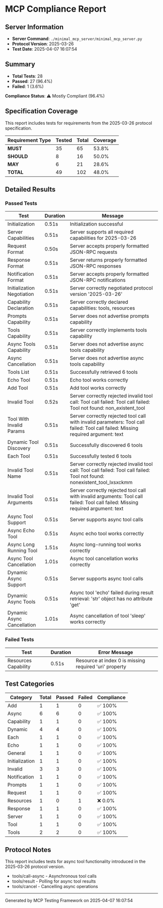 # MCP Compliance Report

## Server Information

- **Server Command**: `./minimal_mcp_server/minimal_mcp_server.py`
- **Protocol Version**: 2025-03-26
- **Test Date**: 2025-04-07 16:07:54

## Summary

- **Total Tests**: 28
- **Passed**: 27 (96.4%)
- **Failed**: 1 (3.6%)

**Compliance Status**: ⚠️ Mostly Compliant (96.4%)

## Specification Coverage

This report includes tests for requirements from the 2025-03-26 protocol specification.

| Requirement Type | Tested | Total | Coverage |
|-----------------|--------|-------|----------|
| **MUST** | 35 | 65 | 53.8% |
| **SHOULD** | 8 | 16 | 50.0% |
| **MAY** | 6 | 21 | 28.6% |
| **TOTAL** | 49 | 102 | 48.0% |

## Detailed Results

### Passed Tests

| Test | Duration | Message |
|------|----------|---------|
| Initialization | 0.51s | Initialization successful |
| Server Capabilities | 0.51s | Server supports all required capabilities for 2025-03-26 |
| Request Format | 0.50s | Server accepts properly formatted JSON-RPC requests |
| Response Format | 0.51s | Server returns properly formatted JSON-RPC responses |
| Notification Format | 0.51s | Server accepts properly formatted JSON-RPC notifications |
| Initialization Negotiation | 0.51s | Server correctly negotiated protocol version '2025-03-26' |
| Capability Declaration | 0.51s | Server correctly declared capabilities: tools, resources |
| Prompts Capability | 0.51s | Server does not advertise prompts capability |
| Tools Capability | 0.51s | Server correctly implements tools capability |
| Async Tools Capability | 0.51s | Server does not advertise async tools capability |
| Async Cancellation | 0.51s | Server does not advertise async tools capability |
| Tools List | 0.51s | Successfully retrieved 6 tools |
| Echo Tool | 0.51s | Echo tool works correctly |
| Add Tool | 0.51s | Add tool works correctly |
| Invalid Tool | 0.52s | Server correctly rejected invalid tool call: Tool call failed: Tool call failed: Tool not found: non_existent_tool |
| Tool With Invalid Params | 0.51s | Server correctly rejected tool call with invalid parameters: Tool call failed: Tool call failed: Missing required argument: text |
| Dynamic Tool Discovery | 0.51s | Successfully discovered 6 tools |
| Each Tool | 0.51s | Successfully tested 6 tools |
| Invalid Tool Name | 0.51s | Server correctly rejected invalid tool call: Tool call failed: Tool call failed: Tool not found: nonexistent_tool_lxsxckmm |
| Invalid Tool Arguments | 0.51s | Server correctly rejected tool call with invalid arguments: Tool call failed: Tool call failed: Missing required argument: text |
| Async Tool Support | 0.51s | Server supports async tool calls |
| Async Echo Tool | 0.51s | Async echo tool works correctly |
| Async Long Running Tool | 1.51s | Async long-running tool works correctly |
| Async Tool Cancellation | 1.01s | Async tool cancellation works correctly |
| Dynamic Async Support | 0.51s | Server supports async tool calls |
| Dynamic Async Tools | 0.51s | Async tool 'echo' failed during result retrieval: 'str' object has no attribute 'get' |
| Dynamic Async Cancellation | 1.01s | Async cancellation of tool 'sleep' works correctly |

### Failed Tests

| Test | Duration | Error Message |
|------|----------|--------------|
| Resources Capability | 0.51s | Resource at index 0 is missing required 'uri' property |

## Test Categories

| Category | Total | Passed | Failed | Compliance |
|----------|-------|--------|--------|------------|
| Add | 1 | 1 | 0 | ✅ 100% |
| Async | 6 | 6 | 0 | ✅ 100% |
| Capability | 1 | 1 | 0 | ✅ 100% |
| Dynamic | 4 | 4 | 0 | ✅ 100% |
| Each | 1 | 1 | 0 | ✅ 100% |
| Echo | 1 | 1 | 0 | ✅ 100% |
| General | 1 | 1 | 0 | ✅ 100% |
| Initialization | 1 | 1 | 0 | ✅ 100% |
| Invalid | 3 | 3 | 0 | ✅ 100% |
| Notification | 1 | 1 | 0 | ✅ 100% |
| Prompts | 1 | 1 | 0 | ✅ 100% |
| Request | 1 | 1 | 0 | ✅ 100% |
| Resources | 1 | 0 | 1 | ❌ 0.0% |
| Response | 1 | 1 | 0 | ✅ 100% |
| Server | 1 | 1 | 0 | ✅ 100% |
| Tool | 1 | 1 | 0 | ✅ 100% |
| Tools | 2 | 2 | 0 | ✅ 100% |

## Protocol Notes

This report includes tests for async tool functionality introduced in the 2025-03-26 protocol version.
- tools/call-async - Asynchronous tool calls
- tools/result - Polling for async tool results
- tools/cancel - Cancelling async operations

---
Generated by MCP Testing Framework on 2025-04-07 16:07:54